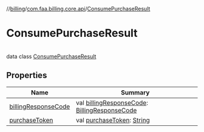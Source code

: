 //[billing](../../../index.md)/[com.faa.billing.core.api](../index.md)/[ConsumePurchaseResult](index.md)

# ConsumePurchaseResult

\
data class [ConsumePurchaseResult](index.md)

## Properties

| Name | Summary |
|---|---|
| [billingResponseCode](billing-response-code.md) | val [billingResponseCode](billing-response-code.md): [BillingResponseCode](../BillingResponseCode/index.md) |
| [purchaseToken](purchase-token.md) | val [purchaseToken](purchase-token.md): [String](https://kotlinlang.org/api/latest/jvm/stdlib/kotlin/-string/index.html) |
